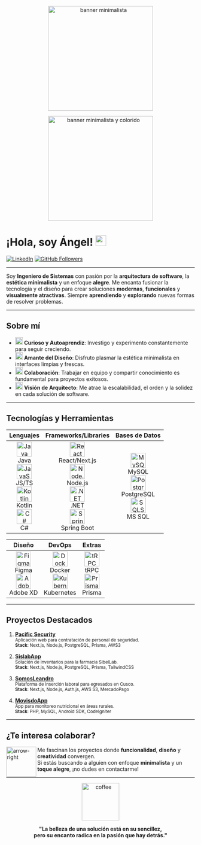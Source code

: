 <!--## Hi there 👋-->

<!--
**fredanup/fredanup** is a ✨ _special_ ✨ repository because its `README.md` (this file) appears on your GitHub profile.

Here are some ideas to get you started:

- 🔭 I’m currently working on ...
- 🌱 I’m currently learning ...
- 👯 I’m looking to collaborate on ...
- 🤔 I’m looking for help with ...
- 💬 Ask me about ...
- 📫 How to reach me: ...
- 😄 Pronouns: ...
- ⚡ Fun fact: ...
-->
<!-- Encabezado / Banner Minimalista -->
<p align="center">
  <!-- Puedes usar un GIF o imagen sutil, en tono pastel o estilo line-art -->
  <img src="https://media.giphy.com/media/pyFcg0Eej8h6PquC0q/giphy.gif" width="280" alt="banner minimalista" />
</p>

<!-- Banner colorido o GIF minimalista con acento de color -->
<p align="center">
  <img src="https://media.giphy.com/media/pyFcg0Eej8h6PquC0q/giphy.gif" width="280" alt="banner minimalista y colorido" />
</p>

# ¡Hola, soy Ángel! <img src="https://media.giphy.com/media/hvRJCLFzcasrR4ia7z/giphy.gif" width="28" />

[![LinkedIn](https://img.shields.io/badge/-LinkedIn-0077B5?style=flat&logo=Linkedin&logoColor=white)](https://www.linkedin.com/in/upfa/)
[![GitHub Followers](https://img.shields.io/github/followers/fredanup?label=Follow&style=social)](https://github.com/fredanup)

---

Soy **Ingeniero de Sistemas** con pasión por la **arquitectura de software**, la **estética minimalista** y un enfoque **alegre**. Me encanta fusionar la tecnología y el diseño para crear soluciones **modernas**, **funcionales** y **visualmente atractivas**. Siempre **aprendiendo** y **explorando** nuevas formas de resolver problemas.

---

## Sobre mí
- <img src="https://cdn.jsdelivr.net/gh/devicons/devicon/icons/lightroom/lightroom-plain.svg" width="20"/> **Curioso y Autoaprendiz**: Investigo y experimento constantemente para seguir creciendo.  
- <img src="https://cdn.jsdelivr.net/gh/devicons/devicon/icons/figma/figma-original.svg" width="20"/> **Amante del Diseño**: Disfruto plasmar la estética minimalista en interfaces limpias y frescas.  
- <img src="https://cdn.jsdelivr.net/gh/devicons/devicon/icons/git/git-original.svg" width="20"/> **Colaboración**: Trabajar en equipo y compartir conocimiento es fundamental para proyectos exitosos.  
- <img src="https://cdn.jsdelivr.net/gh/devicons/devicon/icons/docker/docker-original.svg" width="20"/> **Visión de Arquitecto**: Me atrae la escalabilidad, el orden y la solidez en cada solución de software.

---

## Tecnologías y Herramientas

<div align="center">
  
| **Lenguajes**                                                                                                  | **Frameworks/Libraries**                                                                                          | **Bases de Datos**                                                                                                            |
| :-----------------------------------------------------------------------------------------------------------: | :----------------------------------------------------------------------------------------------------------------: | :---------------------------------------------------------------------------------------------------------------------------: |
| <img src="https://cdn.jsdelivr.net/gh/devicons/devicon/icons/java/java-original.svg" width="40" alt="Java" /> <br/>Java <br/><img src="https://cdn.jsdelivr.net/gh/devicons/devicon/icons/javascript/javascript-original.svg" width="40" alt="JavaScript" /> <br/>JS/TS <br/><img src="https://cdn.jsdelivr.net/gh/devicons/devicon/icons/kotlin/kotlin-original.svg" width="40" alt="Kotlin" /> <br/>Kotlin <br/><img src="https://cdn.jsdelivr.net/gh/devicons/devicon/icons/csharp/csharp-original.svg" width="40" alt="C#" /> <br/>C# | <img src="https://cdn.jsdelivr.net/gh/devicons/devicon/icons/react/react-original.svg" width="40" alt="React" /> <br/>React/Next.js <br/><img src="https://cdn.jsdelivr.net/gh/devicons/devicon/icons/nodejs/nodejs-original.svg" width="40" alt="Node.js" /> <br/>Node.js <br/><img src="https://cdn.jsdelivr.net/gh/devicons/devicon/icons/dotnetcore/dotnetcore-original.svg" width="40" alt=".NET" /> <br/>.NET <br/><img src="https://cdn.jsdelivr.net/gh/devicons/devicon/icons/spring/spring-original.svg" width="40" alt="Spring" /> <br/>Spring Boot | <img src="https://cdn.jsdelivr.net/gh/devicons/devicon/icons/mysql/mysql-original-wordmark.svg" width="40" alt="MySQL" /> <br/>MySQL <br/><img src="https://cdn.jsdelivr.net/gh/devicons/devicon/icons/postgresql/postgresql-original.svg" width="40" alt="PostgreSQL" /> <br/>PostgreSQL <br/><img src="https://cdn.jsdelivr.net/gh/devicons/devicon/icons/microsoftsqlserver/microsoftsqlserver-plain.svg" width="40" alt="SQLServer" /><br/>MS SQL |

</div>

<div align="center">
  
| **Diseño**                                                                                                                                                   | **DevOps**                                                                                                                         | **Extras**                                                                                                                                           |
| :----------------------------------------------------------------------------------------------------------------------------------------------------------: | :--------------------------------------------------------------------------------------------------------------------------------: | :---------------------------------------------------------------------------------------------------------------------------------------------------: |
| <img src="https://cdn.jsdelivr.net/gh/devicons/devicon/icons/figma/figma-original.svg" width="40" alt="Figma" /> <br/>Figma <br/><img src="https://cdn.jsdelivr.net/gh/devicons/devicon/icons/xd/xd-plain.svg" width="40" alt="Adobe XD" /> <br/>Adobe XD | <img src="https://cdn.jsdelivr.net/gh/devicons/devicon/icons/docker/docker-original.svg" width="40" alt="Docker" /><br/>Docker<br/><img src="https://cdn.jsdelivr.net/gh/devicons/devicon/icons/kubernetes/kubernetes-plain.svg" width="40" alt="Kubernetes" /> <br/>Kubernetes | <img src="https://cdn.jsdelivr.net/gh/devicons/devicon/icons/trpc/trpc-original.svg" width="40" alt="tRPC" /><br/>tRPC <br/><img src="https://cdn.jsdelivr.net/gh/devicons/devicon/icons/prisma/prisma-original.svg" width="40" alt="Prisma" /><br/>Prisma |

</div>

---

## Proyectos Destacados

1. **[Pacific Security](https://github.com/fredanup/pacific-security.git)**  
   <sub>Aplicación web para contratación de personal de seguridad.</sub>  
   <sub>**Stack**: Next.js, Node.js, PostgreSQL, Prisma, AWS3</sub>

2. **[SislabApp](https://github.com/fredanup/sislab.git)**  
   <sub>Solución de inventarios para la farmacia SibelLab.</sub>  
   <sub>**Stack**: Next.js, Node.js, PostgreSQL, Prisma, TailwindCSS</sub>

3. **[SomosLeandro](https://github.com/fredanup/somosleandro.git)**  
   <sub>Plataforma de inserción laboral para egresados en Cusco.</sub>  
   <sub>**Stack**: Next.js, Node.js, Auth.js, AWS S3, MercadoPago</sub>

4. **[MovisdoApp](https://github.com/fredanup/MovisdoApp.git)**  
   <sub>App para monitoreo nutricional en áreas rurales.</sub>  
   <sub>**Stack**: PHP, MySQL, Android SDK, CodeIgniter</sub>

---

## ¿Te interesa colaborar?

<img src="https://media.giphy.com/media/xThtamF5ZJN9qVBSVW/giphy.gif" width="80" align="left" alt="arrow-right"/>

Me fascinan los proyectos donde **funcionalidad**, **diseño** y **creatividad** convergen.  
Si estás buscando a alguien con enfoque **minimalista** y un **toque alegre**, ¡no dudes en contactarme!

---

<p align="center">
  <img src="https://media.giphy.com/media/l4FGr3nzK1O1I2FMc/giphy.gif" width="100" alt="coffee"/>
</p>

<p align="center">
  <b>"La belleza de una solución está en su sencillez, 
  <br/>pero su encanto radica en la pasión que hay detrás."</b>
</p>


